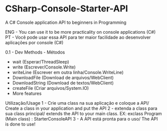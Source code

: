 # CSharp-Console-Starter-API
A C# Console application API to beginners in Programming


ENG - You can use it to be more practicality on console applications (C#)
PT - Você pode usar essa API para ter maior facilidade ao desenvolver aplicações por console (C#)


0.1 - Dev
Methods - Métodos
- wait (Esperar/ThreadSleep)
- write (Escrever/Console.Write)
- writeLine (Escrever em outra linha/Console.WriteLine)
- DownloadFile (Download de arquivos/WebClient)
- DownloadString (Download de textos/WebClient)
- createFile (Criar arquivos/System.IO)
- More features

Utilização/Usage
 1 - Crie uma class na sua aplicação e coloque a API/ Create a class in your application and put the API
 2 - extenda a class para sua class principal/ extends the API to your main class. EX: 
 exclass Program (Main class) : StarterConsoleAPI
 3 - A API está pronta para o uso/ The API is done to use!
 
